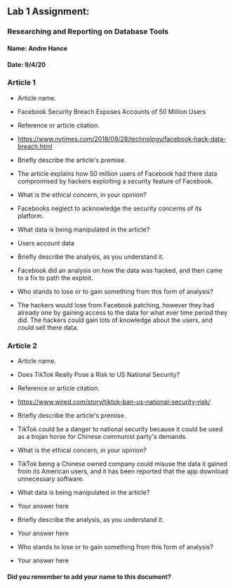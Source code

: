 ## Lab 1 Assignment:
### Researching and Reporting on Database Tools
#### Name: Andre Hance
#### Date: 9/4/20

### Article 1
 -  Article name.
 - Facebook Security Breach Exposes Accounts of 50 Million Users

-  Reference or article citation.
 - https://www.nytimes.com/2018/09/28/technology/facebook-hack-data-breach.html

- Briefly describe the article's premise.
 - The article explains how 50 million users of Facebook had there data compromised by hackers exploiting a security feature of Facebook.

- What is the ethical concern, in your opinion?
 - Facebooks neglect to acknowledge the security concerns of its platform.

- What data is being manipulated in the article?
 - Users account data

- Briefly describe the analysis, as you understand it.
 - Facebook did an analysis on how the data was hacked, and then came to a fix to path the exploit.

- Who stands to lose or to gain something from this form of analysis?
 - The hackers would lose from Facebook patching, however they had already one by gaining access to the data for what ever time period they did. The hackers could gain lots of knowledge about the users, and could sell there data.


### Article 2
 -  Article name.
 - Does TikTok Really Pose a Risk to US National Security?

-  Reference or article citation.
 - https://www.wired.com/story/tiktok-ban-us-national-security-risk/

- Briefly describe the article's premise.
 - TikTok could be a danger to national security because it could be used as a trojan horse for Chinese communist party's demands.

- What is the ethical concern, in your opinion?
 - TikTok being a Chinese owned company could misuse the data it gained from its American users, and it has been reported that the app download unnecessary software.

- What data is being manipulated in the article?
 - Your answer here

- Briefly describe the analysis, as you understand it.
 - Your answer here

- Who stands to lose or to gain something from this form of analysis?
 - Your answer here



#### Did you remember to add your name to this document?
